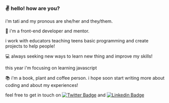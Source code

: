 ### :v: hello! how are you?

i'm tati and my pronous are she/her and they/them.

:sunflower: i'm a front-end developer and mentor.

i work with educators teaching teens basic programming and create projects to help people!

:computer: always seeking new ways to learn new thing and improve my skills!

this year i'm focusing on learning javascript

:books: i'm a book, plant and coffee person. i hope soon start writing more about coding and about my experiences!

feel free to get in touch on [![Twitter Badge](https://img.shields.io/badge/-Twitter-blue?style=flat-square&logo=Twitter&logoColor=white&link=https://www.twitter.com/tatialveso/)](https://www.twitter.com/tatialveso/) and [![Linkedin Badge](https://img.shields.io/badge/-LinkedIn-blue?style=flat-square&logo=Linkedin&logoColor=white&link=https://www.linkedin.com/in/tatialveso/)](https://www.linkedin.com/in/tatialveso/)

